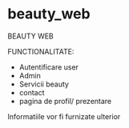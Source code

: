 # beauty_web

BEAUTY WEB

FUNCTIONALITATE:
- Autentificare user
- Admin
- Servicii beauty
- contact
- pagina de profil/ prezentare

Informatiile vor fi furnizate ulterior

